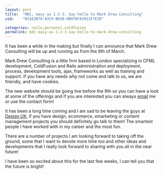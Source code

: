 ```yaml
---
layout: post
title:  "MDC, easy as 1-2-3. Say hello to Mark Drew Consulting"
uid:	"B3163B70-A3C9-B01B-0B978FA3911F7E3D"

categories: railo,personal,coldfusion
permalink: mdc-easy-as-1-2-3-say-hello-to-mark-drew-consulting
---
```

<p>It has been a while in the making but finally I can announce that Mark Drew Consulting will be up and running as from the 9th of March. 
</p>
<p>
Mark Drew Consulting is a little firm based in London specializing in CFML development, ColdFusion and Railo administration and deployment, process, development tools, ajax, frameworks as well as training and support. If you have any needs why not come and talk to us, we are friendly, and have cookies.
</p>
<p>
The new website should be going live before the 9th so you can have a look at some of the offerings and if you are interested you can always <a href="mailto:mark@markdrew.co.uk">email</a> me or use the contact form!
</p>
<p>
	
It has been a long time coming and I am sad to be leaving the guys at <a title="Design UK - More Human Than Digital" href="http://www.designuk.com">Design UK</a>, if you have design, ecommerce, emarketing or content management projects you should definitely go talk to them! The smartest people I have worked with in my career and the most fun.
</p>
<p>
	
There are a number of projects I am looking forward to taking off the ground, some that I want to devote more time too and other ideas and developments that I really look forward to sharing with you all in the near future! 
</p>
<p>
I have been so excited about this for the last few weeks, I can tell you that the future is bright!</p>